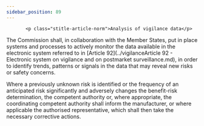 ```yaml
---
sidebar_position: 89
---
```

           <p class="stitle-article-norm">Analysis of vigilance data</p>
   <p class="norm">The Commission shall, in collaboration with the 
Member&nbsp;States, put in place systems and processes to actively 
monitor the data available in the electronic system referred to in 
[Article&nbsp;92](../vigilanceArticle 92 - Electronic system on vigilance and on postmarket surveillance.md), in order to identify trends, patterns or signals in the
 data that may reveal new risks or safety concerns.</p>
   <p class="norm">Where a previously unknown risk is identified or the 
frequency of an anticipated risk significantly and adversely changes the
 benefit-risk determination, the competent authority or, where 
appropriate, the coordinating competent authority shall inform the 
manufacturer, or where applicable the authorised representative, which 
shall then take the necessary corrective actions.</p>